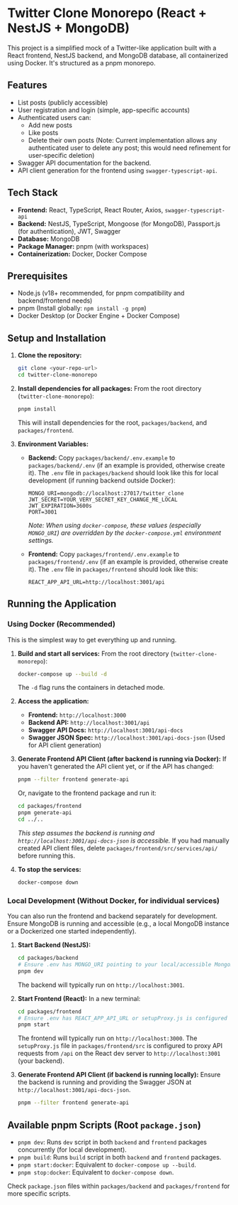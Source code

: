 # Twitter Clone Monorepo (React + NestJS + MongoDB)

This project is a simplified mock of a Twitter-like application built with a React frontend, NestJS backend, and MongoDB database, all containerized using Docker. It's structured as a pnpm monorepo.

## Features

-   List posts (publicly accessible)
-   User registration and login (simple, app-specific accounts)
-   Authenticated users can:
    -   Add new posts
    -   Like posts
    -   Delete their own posts (Note: Current implementation allows any authenticated user to delete any post; this would need refinement for user-specific deletion)
-   Swagger API documentation for the backend.
-   API client generation for the frontend using `swagger-typescript-api`.

## Tech Stack

-   **Frontend:** React, TypeScript, React Router, Axios, `swagger-typescript-api`
-   **Backend:** NestJS, TypeScript, Mongoose (for MongoDB), Passport.js (for authentication), JWT, Swagger
-   **Database:** MongoDB
-   **Package Manager:** pnpm (with workspaces)
-   **Containerization:** Docker, Docker Compose

## Prerequisites

-   Node.js (v18+ recommended, for pnpm compatibility and backend/frontend needs)
-   pnpm (Install globally: `npm install -g pnpm`)
-   Docker Desktop (or Docker Engine + Docker Compose)

## Setup and Installation

1.  **Clone the repository:**
    ```bash
    git clone <your-repo-url>
    cd twitter-clone-monorepo
    ```

2.  **Install dependencies for all packages:**
    From the root directory (`twitter-clone-monorepo`):
    ```bash
    pnpm install
    ```
    This will install dependencies for the root, `packages/backend`, and `packages/frontend`.

3.  **Environment Variables:**
    *   **Backend:**
        Copy `packages/backend/.env.example` to `packages/backend/.env` (if an example is provided, otherwise create it).
        The `.env` file in `packages/backend` should look like this for local development (if running backend outside Docker):
        ```env
        MONGO_URI=mongodb://localhost:27017/twitter_clone
        JWT_SECRET=YOUR_VERY_SECRET_KEY_CHANGE_ME_LOCAL
        JWT_EXPIRATION=3600s
        PORT=3001
        ```
        *Note: When using `docker-compose`, these values (especially `MONGO_URI`) are overridden by the `docker-compose.yml` environment settings.*

    *   **Frontend:**
        Copy `packages/frontend/.env.example` to `packages/frontend/.env` (if an example is provided, otherwise create it).
        The `.env` file in `packages/frontend` should look like this:
        ```env
        REACT_APP_API_URL=http://localhost:3001/api
        ```

## Running the Application

### Using Docker (Recommended)

This is the simplest way to get everything up and running.

1.  **Build and start all services:**
    From the root directory (`twitter-clone-monorepo`):
    ```bash
    docker-compose up --build -d
    ```
    The `-d` flag runs the containers in detached mode.

2.  **Access the application:**
    *   **Frontend:** `http://localhost:3000`
    *   **Backend API:** `http://localhost:3001/api`
    *   **Swagger API Docs:** `http://localhost:3001/api-docs`
    *   **Swagger JSON Spec:** `http://localhost:3001/api-docs-json` (Used for API client generation)

3.  **Generate Frontend API Client (after backend is running via Docker):**
    If you haven't generated the API client yet, or if the API has changed:
    ```bash
    pnpm --filter frontend generate-api
    ```
    Or, navigate to the frontend package and run it:
    ```bash
    cd packages/frontend
    pnpm generate-api
    cd ../..
    ```
    *This step assumes the backend is running and `http://localhost:3001/api-docs-json` is accessible.* If you had manually created API client files, delete `packages/frontend/src/services/api/` before running this.

4.  **To stop the services:**
    ```bash
    docker-compose down
    ```

### Local Development (Without Docker, for individual services)

You can also run the frontend and backend separately for development. Ensure MongoDB is running and accessible (e.g., a local MongoDB instance or a Dockerized one started independently).

1.  **Start Backend (NestJS):**
    ```bash
    cd packages/backend
    # Ensure .env has MONGO_URI pointing to your local/accessible MongoDB
    pnpm dev
    ```
    The backend will typically run on `http://localhost:3001`.

2.  **Start Frontend (React):**
    In a new terminal:
    ```bash
    cd packages/frontend
    # Ensure .env has REACT_APP_API_URL or setupProxy.js is configured
    pnpm start
    ```
    The frontend will typically run on `http://localhost:3000`.
    The `setupProxy.js` file in `packages/frontend/src` is configured to proxy API requests from `/api` on the React dev server to `http://localhost:3001` (your backend).

3.  **Generate Frontend API Client (if backend is running locally):**
    Ensure the backend is running and providing the Swagger JSON at `http://localhost:3001/api-docs-json`.
    ```bash
    pnpm --filter frontend generate-api
    ```

## Available pnpm Scripts (Root `package.json`)

-   `pnpm dev`: Runs `dev` script in both `backend` and `frontend` packages concurrently (for local development).
-   `pnpm build`: Runs `build` script in both `backend` and `frontend` packages.
-   `pnpm start:docker`: Equivalent to `docker-compose up --build`.
-   `pnpm stop:docker`: Equivalent to `docker-compose down`.

Check `package.json` files within `packages/backend` and `packages/frontend` for more specific scripts.
